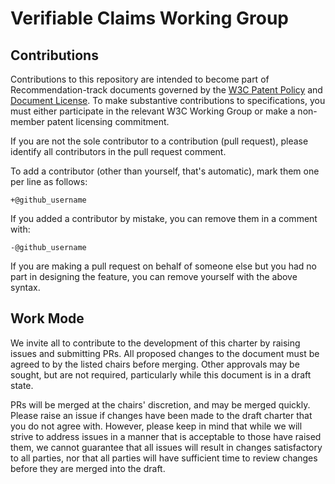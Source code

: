 # Verifiable Claims Working Group

## Contributions
Contributions to this repository are intended to become part of Recommendation-track documents governed by the
[W3C Patent Policy](https://www.w3.org/Consortium/Patent-Policy-20040205/) and
[Document License](https://www.w3.org/Consortium/Legal/copyright-documents). To make substantive contributions to specifications, you must either participate
in the relevant W3C Working Group or make a non-member patent licensing commitment.

If you are not the sole contributor to a contribution (pull request), please identify all 
contributors in the pull request comment.

To add a contributor (other than yourself, that's automatic), mark them one per line as follows:

```
+@github_username
```

If you added a contributor by mistake, you can remove them in a comment with:

```
-@github_username
```

If you are making a pull request on behalf of someone else but you had no part in designing the 
feature, you can remove yourself with the above syntax.

## Work Mode
We invite all to contribute to the development of this charter by raising issues
and submitting PRs. All proposed changes to the document must be agreed to by
the listed chairs before merging. Other approvals may be sought, but are not
required, particularly while this document is in a draft state.

PRs will be merged at the chairs' discretion, and may be merged quickly. Please
raise an issue if changes have been made to the draft charter that you do not
agree with. However, please keep in mind that while we will strive to address
issues in a manner that is acceptable to those have raised them, we cannot
guarantee that all issues will result in changes satisfactory to all parties,
nor that all parties will have sufficient time to review changes before they are
merged into the draft.

